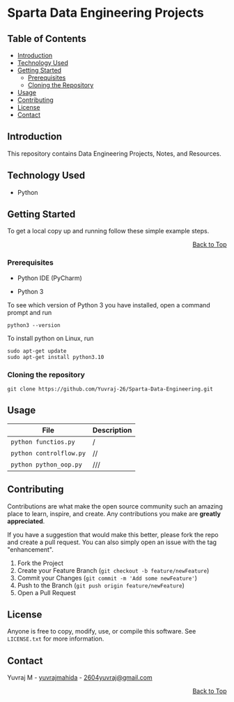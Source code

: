 <a id="top"></a>

# Sparta Data Engineering Projects

## Table of Contents

- [Introduction](#introduction)
- [Technology Used](#technology-used)
- [Getting Started](#getting-started)
  - [Prerequisites](#prerequisites)
  - [Cloning the Repository](#cloning-the-repository)
- [Usage](#usage)
- [Contributing](#contributing)
- [License](#license)
- [Contact](#contact)

## Introduction

This repository contains Data Engineering Projects, Notes, and Resources.

## Technology Used
- Python

## Getting Started
To get a local copy up and running follow these simple example steps.

<div align="right">
    <a href="#top">Back to Top</a>
</div>

### Prerequisites

- Python IDE (PyCharm)

- Python 3

To see which version of Python 3 you have installed, open a command prompt and run

```shell
python3 --version
```
To install python on Linux, run

```
sudo apt-get update
sudo apt-get install python3.10

```

### Cloning the repository

```shell
git clone https://github.com/Yuvraj-26/Sparta-Data-Engineering.git
```

## Usage

| File             | Description                 |
|---------------------|-----------------------------|
| `python functios.py`    | /         |
| `python controlflow.py`   | //       |
| `python python_oop.py`   | ///       |



## Contributing

Contributions are what make the open source community such an amazing place to learn, inspire, and create. Any contributions you make are **greatly appreciated**.

If you have a suggestion that would make this better, please fork the repo and create a pull request. You can also simply open an issue with the tag "enhancement".

1. Fork the Project
2. Create your Feature Branch (`git checkout -b feature/newFeature`)
3. Commit your Changes (`git commit -m 'Add some newFeature'`)
4. Push to the Branch (`git push origin feature/newFeature`)
5. Open a Pull Request

<!-- LICENSE -->
## License

Anyone is free to copy, modify, use, or compile this software. See `LICENSE.txt` for more information.

## Contact

Yuvraj M - [yuvrajmahida](https://www.linkedin.com/in/yuvrajmahida/) - 2604yuvraj@gmail.com

<div align="right">
    <a href="#top">Back to Top</a>
</div>

